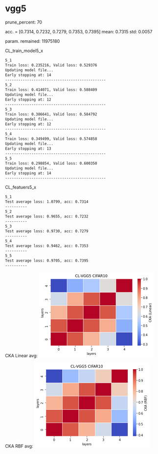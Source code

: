 # vgg5 
prune_percent: 70

acc. = [0.7314, 0.7232, 0.7279, 0.7353, 0.7395] mean: 0.7315 std: 0.0057

param. remained: 11975180

CL_train_model5_x
```
5_1
Train loss: 0.235216, Valid loss: 0.529376
Updating model file...
Early stopping at: 14
----------------------------------------------
5_2
Train loss: 0.414071, Valid loss: 0.588409
Updating model file...
Early stopping at: 12
----------------------------------------------
5_3
Train loss: 0.386641, Valid loss: 0.584792
Updating model file...
Early stopping at: 12
----------------------------------------------
5_4
Train loss: 0.349499, Valid loss: 0.574858
Updating model file...
Early stopping at: 13
----------------------------------------------
5_5
Train loss: 0.298854, Valid loss: 0.600350
Updating model file...
Early stopping at: 14
----------------------------------------------
```

CL_featuers5_x
```
5_1
Test average loss: 1.0799, acc: 0.7314
----------
5_2
Test average loss: 0.9655, acc: 0.7232
----------
5_3
Test average loss: 0.9730, acc: 0.7279
----------
5_4
Test average loss: 0.9462, acc: 0.7353
----------
5_5
Test average loss: 0.9705, acc: 0.7395
----------
```

CKA Linear avg:
![cl_vgg5_linear](cl_vgg5_linear.png)

CKA RBF avg:
![cl_vgg5_rbf](cl_vgg5_rbf.png)
